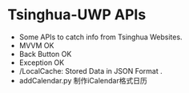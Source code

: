 # Tsinghua-UWP APIs
- Some APIs to catch info from Tsinghua Websites.
- MVVM OK
- Back Button OK
- Exception OK
- /LocalCache: Stored Data in JSON Format .
- addCalendar.py 制作iCalendar格式日历
